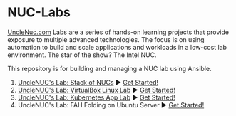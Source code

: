 # NUC-Labs

[UncleNuc.com](https://unclenuc.com) Labs are a series of hands-on learning projects that provide exposure to multiple advanced technologies. The focus is on using automation to build and scale applications and workloads in a low-cost lab environment. The star of the show? The Intel NUC.

This repository is for building and managing a NUC lab using Ansible.
1. [UncleNUC's Lab: Stack of NUCs](https://www.unclenuc.com/lab:stack_of_nucs:start) ▶️ [Get Started!](Stack_of_NUCs/README.md)
2. [UncleNUC's Lab: VirtualBox Linux Lab](https://www.unclenuc.com/lab:ansible_virtualbox_autoboot_linux:start) ▶️ [Get Started!](VirtualBox_Linux/README.md)
3. [UncleNUC's Lab: Kubernetes App Lab](https://www.unclenuc.com/lab:kubernetes_app:start) ▶️ [Get Started!](Kubernetes_App_Lab/README.md)
4. UncleNUC's Lab: FAH Folding on Ubuntu Server ▶️ [Get Started!](folding/README.md)

